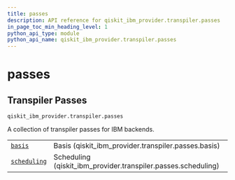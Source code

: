 ```yaml
---
title: passes
description: API reference for qiskit_ibm_provider.transpiler.passes
in_page_toc_min_heading_level: 1
python_api_type: module
python_api_name: qiskit_ibm_provider.transpiler.passes
---
```


<span id="module-qiskit_ibm_provider.transpiler.passes" />

# passes

<span id="transpiler-passes-qiskit-ibm-provider-transpiler-passes" />

## Transpiler Passes

<span id="module-qiskit_ibm_provider.transpiler.passes" />

`qiskit_ibm_provider.transpiler.passes`

A collection of transpiler passes for IBM backends.

|                                                                                                                                                                             |                                                                 |
| --------------------------------------------------------------------------------------------------------------------------------------------------------------------------- | --------------------------------------------------------------- |
| [`basis`](qiskit_ibm_provider.transpiler.passes.basis#module-qiskit_ibm_provider.transpiler.passes.basis "qiskit_ibm_provider.transpiler.passes.basis")                     | Basis (qiskit\_ibm\_provider.transpiler.passes.basis)           |
| [`scheduling`](qiskit_ibm_provider.transpiler.passes.scheduling#module-qiskit_ibm_provider.transpiler.passes.scheduling "qiskit_ibm_provider.transpiler.passes.scheduling") | Scheduling (qiskit\_ibm\_provider.transpiler.passes.scheduling) |

